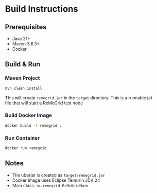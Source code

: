 # Build Instructions

## Prerequisites
- Java 21+
- Maven 3.6.3+
- Docker

## Build & Run

### Maven Project

```bash
mvn clean install
```

This will create `remegrid.jar` in the `target` directory. This is a runnable jat file that will start a ReMeGrid test node


### Build Docker Image
```bash
docker build -t remegrid .
```

### Run Container
```bash
docker run remegrid
```

## Notes
- The uberjar is created as `target/remegrid.jar`
- Docker image uses Eclipse Temurin JDK 24
- Main class: `io.remegrid.ReMeGridMain`
